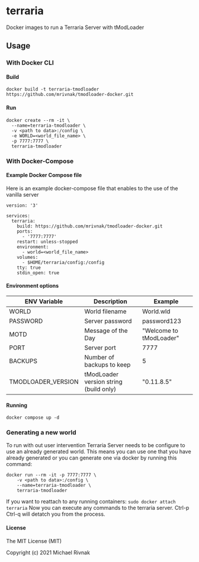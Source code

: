 # terraria

Docker images to run a Terraria Server with tModLoader

## Usage

### With Docker CLI

#### Build

```
docker build -t terraria-tmodloader https://github.com/mrivnak/tmodloader-docker.git
```

#### Run

```
docker create --rm -it \
  --name=terraria-tmodloader \
  -v <path to data>:/config \
  -e WORLD=<world_file_name> \
  -p 7777:7777 \
  terraria-tmodloader
```

### With Docker-Compose

#### Example Docker Compose file
Here is an example docker-compose file that enables to the use of the vanilla server
```
version: '3'

services:
  terraria:
    build: https://github.com/mrivnak/tmodloader-docker.git
    ports:
      - '7777:7777'
    restart: unless-stopped
    environment:
      - world=<world_file_name>
    volumes:
      - $HOME/terraria/config:/config
    tty: true
    stdin_open: true
```

#### Environment options

| ENV Variable | Description | Example |
| --- | --- | --- |
| WORLD | World filename | World.wld |
| PASSWORD | Server password | password123 |
| MOTD | Message of the Day | "Welcome to tModLoader" |
| PORT | Server port | 7777 |
| BACKUPS | Number of backups to keep | 5 |
| TMODLOADER_VERSION | tModLoader version string (build only) | "0.11.8.5" |

#### Running

```shell
docker compose up -d
```

### Generating a new world
To run with out user intervention Terraria Server needs to be configure to use an already generated world. This means you can use one that you have already generated or you can generate one via docker by running this command:
```
docker run --rm -it -p 7777:7777 \
    -v <path to data>:/config \
    --name=terraria-tmodloader \
    terraria-tmodloader
```

If you want to reattach to any running containers:
`sudo docker attach terraria`
Now you can execute any commands to the terraria server. Ctrl-p Ctrl-q will detatch you from the process.

#### License

The MIT License (MIT)

Copyright (c) 2021 Michael Rivnak
